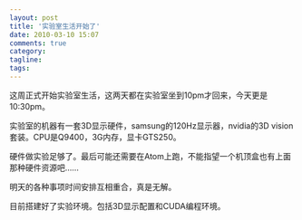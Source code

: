 ```yaml
---
layout: post
title: '实验室生活开始了'
date: 2010-03-10 15:07
comments: true
category: 
tagline: 
tags:
---
```

    

这周正式开始实验室生活，这两天都在实验室坐到10pm才回来，今天更是10:30pm。

实验室的机器有一套3D显示硬件，samsung的120Hz显示器，nvidia的3D vision套装。CPU是Q9400，3G内存，显卡GTS250。

硬件做实验足够了。最后可能还需要在Atom上跑，不能指望一个机顶盒也有上面那种硬件资源吧……

明天的各种事项时间安排互相重合，真是无解。

目前搭建好了实验环境。包括3D显示配置和CUDA编程环境。
